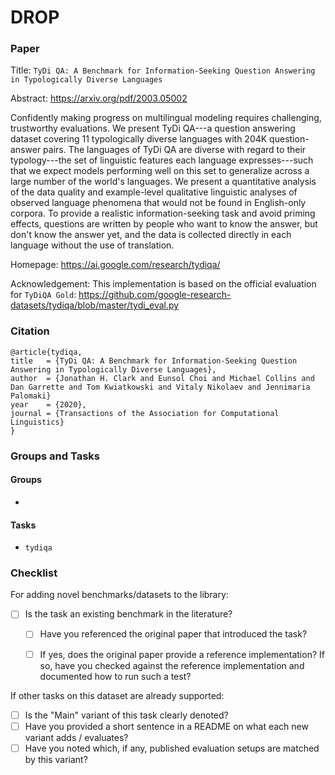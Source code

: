 # DROP

### Paper

Title: `TyDi QA: A Benchmark for Information-Seeking Question Answering in Typologically Diverse Languages`

Abstract: https://arxiv.org/pdf/2003.05002

Confidently making progress on multilingual modeling requires challenging, trustworthy evaluations. We present TyDi QA---a question answering dataset covering 11 typologically diverse languages with 204K question-answer pairs. The languages of TyDi QA are diverse with regard to their typology---the set of linguistic features each language expresses---such that we expect models performing well on this set to generalize across a large number of the world's languages. We present a quantitative analysis of the data quality and example-level qualitative linguistic analyses of observed language phenomena that would not be found in English-only corpora. To provide a realistic information-seeking task and avoid priming effects, questions are written by people who want to know the answer, but don't know the answer yet, and the data is collected directly in each language without the use of translation.

Homepage: https://ai.google.com/research/tydiqa/

Acknowledgement: This implementation is based on the official evaluation for `TyDiQA Gold`:
https://github.com/google-research-datasets/tydiqa/blob/master/tydi_eval.py

### Citation

```
@article{tydiqa,
title   = {TyDi QA: A Benchmark for Information-Seeking Question Answering in Typologically Diverse Languages},
author  = {Jonathan H. Clark and Eunsol Choi and Michael Collins and Dan Garrette and Tom Kwiatkowski and Vitaly Nikolaev and Jennimaria Palomaki}
year    = {2020},
journal = {Transactions of the Association for Computational Linguistics}
}
```

### Groups and Tasks

#### Groups

* 

#### Tasks

* `tydiqa`

### Checklist

For adding novel benchmarks/datasets to the library:
* [ ] Is the task an existing benchmark in the literature?
  * [ ] Have you referenced the original paper that introduced the task?
  * [ ] If yes, does the original paper provide a reference implementation? If so, have you checked against the reference implementation and documented how to run such a test?


If other tasks on this dataset are already supported:
* [ ] Is the "Main" variant of this task clearly denoted?
* [ ] Have you provided a short sentence in a README on what each new variant adds / evaluates?
* [ ] Have you noted which, if any, published evaluation setups are matched by this variant?

